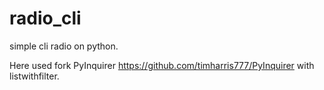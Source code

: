 # radio_cli

simple cli radio on python.

Here used fork PyInquirer https://github.com/timharris777/PyInquirer with listwithfilter.
